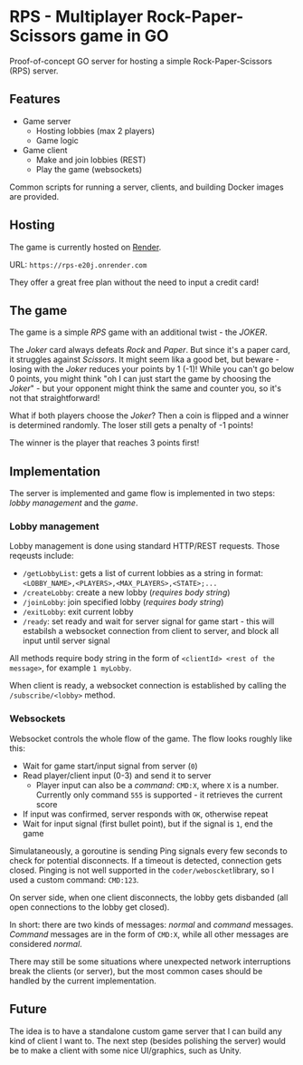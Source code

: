 # RPS - Multiplayer Rock-Paper-Scissors game in GO

Proof-of-concept GO server for hosting a simple Rock-Paper-Scissors (RPS) server.

## Features

- Game server
  - Hosting lobbies (max 2 players)
  - Game logic
- Game client
  - Make and join lobbies (REST)
  - Play the game (websockets)

Common scripts for running a server, clients, and building Docker images are provided.

## Hosting

The game is currently hosted on [Render](https://render.com/).

URL: `https://rps-e20j.onrender.com`

They offer a great free plan without the need to input a credit card!

## The game

The game is a simple *RPS* game with an additional twist - the *JOKER*.

The *Joker* card always defeats *Rock* and *Paper*. But since it's a paper card, it struggles against *Scissors*. It might seem lika a good bet, but beware - losing with the *Joker* reduces your points by 1 (-1)! While you can't go below 0 points, you might think "oh I can just start the game by choosing the *Joker*" - but your opponent might think the same and counter you, so it's not that straightforward!

What if both players choose the *Joker*? Then a coin is flipped and a winner is determined randomly. The loser still gets a penalty of -1 points!

The winner is the player that reaches 3 points first!

## Implementation

The server is implemented and game flow is implemented in two steps: *lobby management* and the *game*.

### Lobby management

Lobby management is done using standard HTTP/REST requests. Those reqeusts include:
- `/getLobbyList`: gets a list of current lobbies as a string in format: `<LOBBY_NAME>,<PLAYERS>,<MAX_PLAYERS>,<STATE>;...`
- `/createLobby`: create a new lobby (*requires body string*)
- `/joinLobby`: join specified lobby (*requires body string*)
- `/exitLobby`: exit current lobby
- `/ready`: set ready  and wait for server signal for game start - this will estabilsh a websocket connection from client to server, and block all input until server signal

All methods require body string in the form of `<clientId> <rest of the message>`, for example `1 myLobby`. 

When client is ready, a websocket connection is established by calling the `/subscribe/<lobby>` method.

### Websockets

Websocket controls the whole flow of the game. The flow looks roughly like this:

- Wait for game start/input signal from server (`0`)
- Read player/client input (0-3) and send it to server
    - Player input can also be a *command*: `CMD:X`, where `X` is a number. Currently only command `555` is supported - it retrieves the current score
- If input was confirmed, server responds with `OK`, otherwise repeat
- Wait for input signal (first bullet point), but if the signal is `1`, end the game

Simulataneously, a goroutine is sending Ping signals every few seconds to check for potential disconnects. If a timeout is detected, connection gets closed. Pinging is not well supported in the `coder/weboscket`library, so I used a custom command: `CMD:123`.

On server side, when one client disconnects, the lobby gets disbanded (all open connections to the lobby get closed).

In short: there are two kinds of messages: *normal* and *command* messages. *Command* messages are in the form of `CMD:X`, while all other messages are considered *normal*.

There may still be some situations where unexpected network interruptions break the clients (or server), but the most common cases should be handled by the current implementation.

## Future

The idea is to have a standalone custom game server that I can build any kind of client I want to. The next step (besides polishing the server) would be to make a client with some nice UI/graphics, such as Unity.